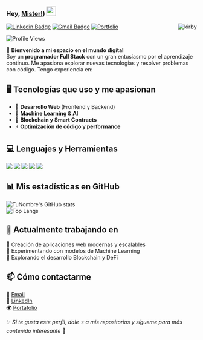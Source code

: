 ### Hey, [Mister!](https://github.com/Misterclon06)) <img src="https://media.giphy.com/media/hvRJCLFzcasrR4ia7z/giphy.gif" width="25px">

<img src="https://img1.picmix.com/output/stamp/normal/1/8/7/0/2170781_d73a3.gif" alt="kirby" align="right"/>

[![Linkedin Badge](https://img.shields.io/badge/-TuNombre-blue?style=flat-square&logo=Linkedin&logoColor=white&link=https://www.linkedin.com/in/tu-perfil/)](https://www.linkedin.com/in/tu-perfil/)
[![Gmail Badge](https://img.shields.io/badge/-tuemail@gmail.com-c14438?style=flat-square&logo=Gmail&logoColor=white&link=mailto:tuemail@gmail.com)](mailto:tuemail@gmail.com)
[![Portfolio](https://img.shields.io/badge/-Portfolio-black?style=flat-square&logo=web&logoColor=white&link=https://tu-portafolio.com)](https://tu-portafolio.com)

<p align="left"> <img src="https://komarev.com/ghpvc/?username=tu-usuario-github" alt="Profile Views" /> </p>

🚀 **Bienvenido a mi espacio en el mundo digital**  
Soy un **programador Full Stack** con un gran entusiasmo por el aprendizaje continuo. Me apasiona explorar nuevas tecnologías y resolver problemas con código. Tengo experiencia en:  

## 🖥️ Tecnologías que uso y me apasionan
- 🚀 **Desarrollo Web** (Frontend y Backend)  
- 🤖 **Machine Learning & AI**  
- 🔗 **Blockchain y Smart Contracts**  
- ⚡ **Optimización de código y performance**  

## 💻 Lenguajes y Herramientas  
<img src="https://img.shields.io/badge/-Python-3776AB?style=flat-square&logo=python&logoColor=white"/> 
<img src="https://img.shields.io/badge/-JavaScript-F7DF1E?style=flat-square&logo=javascript&logoColor=black"/> 
<img src="https://img.shields.io/badge/-React-61DAFB?style=flat-square&logo=react&logoColor=black"/>  
<img src="https://img.shields.io/badge/-Node.js-339933?style=flat-square&logo=node.js&logoColor=white"/> 
<img src="https://img.shields.io/badge/-Django-092E20?style=flat-square&logo=django&logoColor=white"/>  

## 📊 Mis estadísticas en GitHub  
![TuNombre's GitHub stats](https://github-readme-stats.vercel.app/api?username=tu-usuario-github&show_icons=true&theme=dark)  
![Top Langs](https://github-readme-stats.vercel.app/api/top-langs/?username=tu-usuario-github&layout=compact&theme=dark)  

## 📌 Actualmente trabajando en  
🔹 Creación de aplicaciones web modernas y escalables  
🔹 Experimentando con modelos de Machine Learning  
🔹 Explorando el desarrollo Blockchain y DeFi  

## 📫 Cómo contactarme  
📩 [Email](mailto:tuemail@gmail.com)  
🔗 [LinkedIn](https://www.linkedin.com/in/tu-perfil/)  
🌍 [Portafolio](https://tu-portafolio.com)  

✨ _Si te gusta este perfil, dale ⭐ a mis repositorios y sígueme para más contenido interesante_ 🚀  
